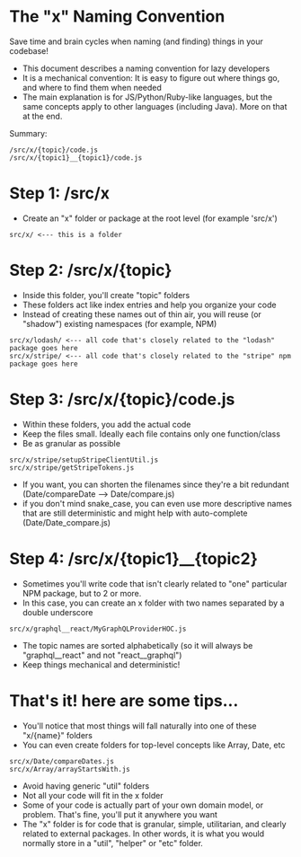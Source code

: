 # The "x" Naming Convention

Save time and brain cycles when naming (and finding) things in your codebase!

* This document describes a naming convention for lazy developers
* It is a mechanical convention: It is easy to figure out where things go, and where to find them when needed
* The main explanation is for JS/Python/Ruby-like languages, but the same concepts apply to other languages (including Java). More on that at the end.

Summary:
```
/src/x/{topic}/code.js
/src/x/{topic1}__{topic1}/code.js
```

# Step 1: /src/x

* Create an "x" folder or package at the root level (for example 'src/x')

```
src/x/ <--- this is a folder
```

# Step 2: /src/x/{topic}

* Inside this folder, you'll create "topic" folders
* These folders act like index entries and help you organize your code
* Instead of creating these names out of thin air, you will reuse (or "shadow") existing namespaces (for example, NPM)

```
src/x/lodash/ <--- all code that's closely related to the "lodash" package goes here
src/x/stripe/ <--- all code that's closely related to the "stripe" npm package goes here
```

# Step 3: /src/x/{topic}/code.js

* Within these folders, you add the actual code
* Keep the files small. Ideally each file contains only one function/class
* Be as granular as possible

```
src/x/stripe/setupStripeClientUtil.js
src/x/stripe/getStripeTokens.js
```

* If you want, you can shorten the filenames since they're a bit redundant (Date/compareDate --> Date/compare.js)
* if you don't mind snake_case, you can even use more descriptive names that are still deterministic and might help with auto-complete (Date/Date_compare.js)

# Step 4: /src/x/{topic1}__{topic2}

* Sometimes you'll write code that isn't clearly related to "one" particular NPM package, but to 2 or more.
* In this case, you can create an x folder with two names separated by a double underscore

```
src/x/graphql__react/MyGraphQLProviderHOC.js
```

* The topic names are sorted alphabetically (so it will always be "graphql__react" and not "react__graphql")
* Keep things mechanical and deterministic!

# That's it! here are some tips...

* You'll notice that most things will fall naturally into one of these "x/{name}" folders
* You can even create folders for top-level concepts like Array, Date, etc

```
src/x/Date/compareDates.js
src/x/Array/arrayStartsWith.js
```

* Avoid having generic "util" folders
* Not all your code will fit in the x folder
* Some of your code is actually part of your own domain model, or problem. That's fine, you'll put it anywhere you want
* The "x" folder is for code that is granular, simple, utilitarian, and clearly related to external packages. In other words, it is what you would normally store in a "util", "helper" or "etc" folder.
